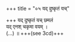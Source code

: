 +++
title = "०५ यद् दुष्कृतं यच्"

+++
यद् दुष्कृतं यच् छमलं  
यद् एनश् चकृमा वयम् ।  
(…) ॥ +++(see 3cd)+++